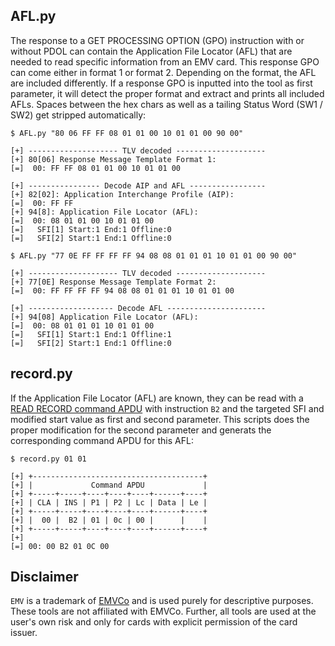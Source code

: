 ## AFL.py
The response to a GET PROCESSING OPTION (GPO) instruction with or without PDOL can contain the Application File Locator (AFL) that are needed to read specific information from an EMV card. This response GPO can come either in format 1 or format 2. Depending on the format, the AFL are included differently. If a response GPO is inputted into the tool as first parameter, it will detect the proper format and extract and prints all included AFLs. Spaces between the hex chars as well as a tailing Status Word (SW1 / SW2) get stripped automatically:

```
$ AFL.py "80 06 FF FF 08 01 01 00 10 01 01 00 90 00"

[+] -------------------- TLV decoded --------------------
[+] 80[06] Response Message Template Format 1:
[=]  00: FF FF 08 01 01 00 10 01 01 00

[+] ---------------- Decode AIP and AFL -----------------
[+] 82[02]: Application Interchange Profile (AIP):
[=]  00: FF FF
[+] 94[8]: Application File Locator (AFL):
[=]  00: 08 01 01 00 10 01 01 00
[=]   SFI[1] Start:1 End:1 Offline:0
[=]   SFI[2] Start:1 End:1 Offline:0

$ AFL.py "77 0E FF FF FF FF 94 08 08 01 01 01 10 01 01 00 90 00"

[+] -------------------- TLV decoded --------------------
[+] 77[0E] Response Message Template Format 2:
[=]  00: FF FF FF FF 94 08 08 01 01 01 10 01 01 00

[+] ------------------- Decode AFL ----------------------
[+] 94[08] Application File Locator (AFL):
[=]  00: 08 01 01 01 10 01 01 00
[=]   SFI[1] Start:1 End:1 Offline:1
[=]   SFI[2] Start:1 End:1 Offline:0
```

## record.py
If the Application File Locator (AFL) are known, they can be read with a [READ RECORD command APDU](https://cardwerk.com/smart-card-standard-iso7816-4-section-6-basic-interindustry-commands#chap6_5) with instruction `B2` and the targeted SFI and modified start value as first and second parameter. This scripts does the proper modification for the second parameter and generats the corresponding command APDU for this AFL:

```
$ record.py 01 01

[+] +--------------------------------------+
[+] |             Command APDU             |
[+] +-----+-----+----+----+----+------+----+
[+] | CLA | INS | P1 | P2 | Lc | Data | Le |
[+] +-----+-----+----+----+----+------+----+
[+] |  00 |  B2 | 01 | 0c | 00 |      |    |
[+] +-----+-----+----+----+----+------+----+
[+]
[=] 00: 00 B2 01 0C 00
```

## Disclaimer
`EMV` is a trademark of [EMVCo](https://www.emvco.com/) and is used purely for descriptive purposes. These tools are not affiliated with EMVCo. Further, all tools are used at the user's own risk and only for cards with explicit permission of the card issuer.
